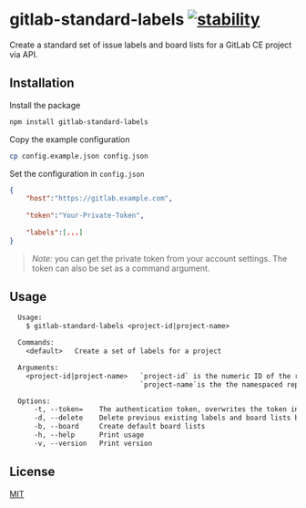 # gitlab-standard-labels [![stability][0]][1]

Create a standard set of issue labels and board lists for a GitLab CE project via API.

## Installation
Install the package
```bash
npm install gitlab-standard-labels
```

Copy the example configuration
```bash
cp config.example.json config.json
```

Set the configuration in `config.json`
```json
{
    "host":"https://gitlab.example.com",
    
    "token":"Your-Private-Token",
    
    "labels":[...]
}
```
> *Note:* you can get the private token from your account settings. The token can also be set as a command argument.

## Usage
```txt
  Usage:
    $ gitlab-standard-labels <project-id|project-name>

  Commands:
    <default>   Create a set of labels for a project

  Arguments:
    <project-id|project-name>   `project-id` is the numeric ID of the repository
                                `project-name`is the the namespaced repository name (eg. "group/repo")

  Options:
      -t, --token=    The authentication token, overwrites the token in config.json, if defined
      -d, --delete    Delete previous existing labels and board lists before the creation
      -b, --board     Create default board lists
      -h, --help      Print usage
      -v, --version   Print version
```

## License
[MIT](https://tldrlegal.com/license/mit-license)

[0]: https://img.shields.io/badge/stability-experimental-orange.svg?style=flat-square
[1]: https://nodejs.org/api/documentation.html#documentation_stability_index
